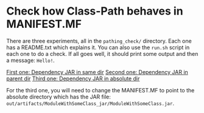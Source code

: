 # Check how Class-Path behaves in MANIFEST.MF

There are three experiments, all in the `pathing_check/` directory. Each one has a README.txt which explains it. You can also use the
`run.sh` script in each one to do a check. If all goes well, it should print some output and then a message: `Hello!`.

[First one: Dependency JAR in same dir](pathing_check/exp1_dependent_jar_in_same_dir/README.txt)
[Second one: Dependency JAR in parent dir](pathing_check/exp1_dependent_jar_in_same_dir/README.txt)
[Third one: Dependency JAR in absolute dir](pathing_check/exp1_dependent_jar_in_same_dir/README.txt)

For the third one, you will need to change the MANIFEST.MF to point to the absolute directory which has the JAR file:
`out/artifacts/ModuleWithSomeClass_jar/ModuleWithSomeClass.jar`.
